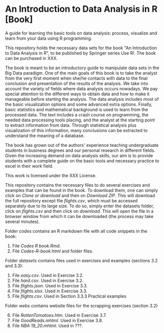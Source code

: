 # An Introduction to Data Analysis in R [Book]

A guide for learning the basic tools on data analysis: process, visualize and learn from your data using R programming.

This repository holds the necessary data sets for the book "An Introduction to Data Analysis in R", to be published by Springer series Use R!. The book can be purchased in XXX.

The book is meant to be an introductory guide to manipulate data sets in the Big Data paradigm. One of the main goals of this book is to take the analyst from the very first moment when she/he contacts with data to the final conclusion and presentation of the results of the analysis. We take into account the variety of fields where data analysis occurs nowadays. We pay special attention to the different ways to obtain data and how to make it manageable before starting the analysis. The data analysis includes most of the basic visualization options and some advanced extra options. Finally, basic statistics and mathematical background is used to learn from the processed data. The text includes a crash course on programming, the needed data processing tools placing, and the analyst at the starting point to extract information from data. Through statistical analysis plus visualization of this information, many conclusions can be extracted to understand the meaning of a database.

The book has grown out of the authors' experience teaching undergraduate students in business degrees and our personal research in different fields. Given the increasing demand on data analysis skills, our aim is to provide students with a complete guide on the basic tools and necessary practice to excel in their work field. 

This work is licensed under the XXX License.

This repository contains the necessary files to do several exercises and examples that can be found in the book. To download them, one can simply click on *Clone or download* and then on *Download ZIP*. This will download the full repository except file *flights.csv*, which must be accessed separately due to its large size. To do so, simply enter the datasets folder, click on *flights.csv* and then click on *download*. This will open the file in a browser window from which it can be downloaded (the process may take several minutes).

Folder *codes* contains an R markdown file with all code snippets in the book:

1. File *Codes R book.Rmd*. 
2. File *Codes-R-book.html* and folder files.

Folder *datasets* contains files used in exercises and examples (sections 3.2 and 3.3):

1. File *easy.csv*. Used in Exercise 3.2.
2. File *hard.csv*. Used in Exercise 3.2.
3. File *flights.json*. Used in Exercise 3.3.
4. File *flights.xlsx*. Used in Exercise 3.3.
5. File *flights.csv*. Used in Section 3.3.3 Practical examples 

Folder *webs* contains website files for the scrapping exercises (section 3.2)

6. File *RottenTomatoes.htm*. Used in Exercise 3.7.
7. File *GoodReads.mhtml*. Used in Exercise 3.8.
8. File *NBA 19_20.mhtml*. Used in ???. 
